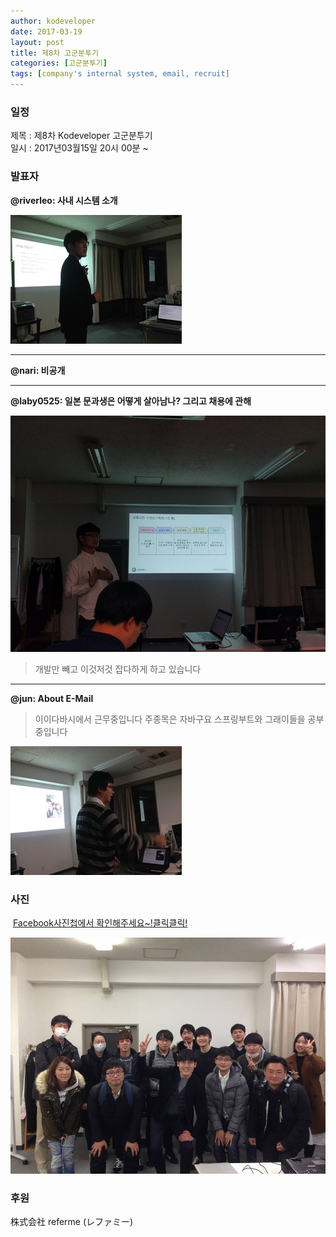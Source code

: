 ```yaml
---
author: kodeveloper
date: 2017-03-19
layout: post
title: 제8차 고군분투기
categories: [고군분투기]
tags: [company's internal system, email, recruit]
---
```


### 일정

제목 : 제8차 Kodeveloper 고군분투기  
일시 : 2017년03월15일 20시 00분 ~

### 발표자

**@riverleo: 사내 시스템 소개**

![](/img/struggle/8/riverleo.jpg)

---

**@nari: 비공개**

---

**@laby0525: 일본 문과생은 어떻게 살아남나? 그리고 채용에 관해**

![](/img/struggle/8/laby0525.jpg)

>개발만 빼고 이것저것 잡다하게 하고 있습니다

---

**@jun: About E-Mail**


>이이다바시에서 근무중입니다 주종목은 자바구요 스프링부트와 그래이들을 공부중입니다

![](/img/struggle/8/jun.jpg)


### 사진

 [Facebook사진첩에서 확인해주세요~!클릭클릭!](https://www.facebook.com/media/set/?set=oa.1876063185971751&type=3)

![](/img/struggle/8/everyone.jpg)

### 후원

株式会社 referme (レファミー)

